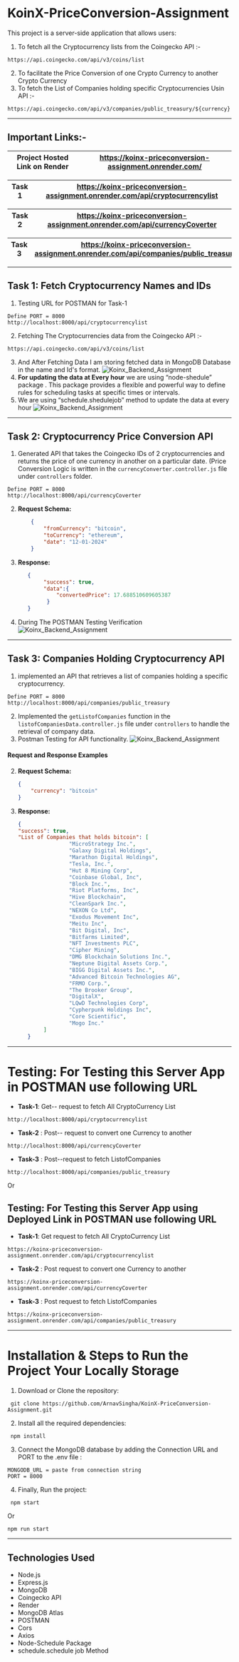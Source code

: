 # KoinX-PriceConversion-Assignment
This project is a server-side application that allows users: 
1. To fetch all the Cryptocurrency lists from the Coingecko API :-
```
https://api.coingecko.com/api/v3/coins/list
``` 
2. To facilitate the Price Conversion of one Crypto Currency to another Crypto Currency 
3. To fetch the List of Companies holding specific Cryptocurrencies Usin API :-
 ``` 
https://api.coingecko.com/api/v3/companies/public_treasury/${currency} 
```

---

## Important Links:- 

| Project Hosted Link on Render |https://koinx-priceconversion-assignment.onrender.com/|
|---|---|

| Task 1 |https://koinx-priceconversion-assignment.onrender.com/api/cryptocurrencylist|
|---|---|

| Task 2 |https://koinx-priceconversion-assignment.onrender.com/api/currencyCoverter|
|---|---|

| Task 3 |https://koinx-priceconversion-assignment.onrender.com/api/companies/public_treasury|
|---|---|
--- 

## Task 1: Fetch Cryptocurrency Names and IDs
1. Testing URL for POSTMAN for Task-1
```
Define PORT = 8000
http://localhost:8000/api/cryptocurrencylist
```

2. Fetching The Cryptocurrencies data from the Coingecko API :- 
```
https://api.coingecko.com/api/v3/coins/list 
``` 
3. And After Fetching Data I am storing fetched data in MongoDB Database in the name and Id's format.
![Koinx_Backend_Assignment ](./assets/2.png?raw=true " Koinx_Backend_Assignment ")
4. **For updating the data at Every hour** we are using “node-shedule” package . This package 
provides a flexible and powerful way to define rules for scheduling tasks at specific times or intervals.
5. We are using “schedule.shedulejob” method to update the data at every hour
![Koinx_Backend_Assignment ](./assets/3.png?raw=true " Koinx_Backend_Assignment ")

--- 
## Task 2: Cryptocurrency Price Conversion API

1. Generated API that takes the Coingecko IDs of 2 cryptocurrencies and returns the price of one currency in another on a particular date.
   (Price Conversion Logic is written in the `currencyConverter.controller.js` file under `controllers` folder. 
```
Define PORT = 8000
http://localhost:8000/api/currencyCoverter
```

2. **Request Schema:**
    ```json
        {
            "fromCurrency": "bitcoin",
            "toCurrency": "ethereum",
            "date": "12-01-2024"
        }
    ```
3. **Response:**
    ```json
       {
            "success": true,
            "data":{
                "convertedPrice": 17.688510609605387
             }
       }
    ```
4. During The POSTMAN Testing Verification
![Koinx_Backend_Assignment ](./assets/4.png?raw=true " Koinx_Backend_Assignment ")

---

## Task 3: Companies Holding Cryptocurrency API
1. implemented an API that retrieves a list of companies holding a specific cryptocurrency.
```
Define PORT = 8000
http://localhost:8000/api/companies/public_treasury
```
2. Implemented the `getListofCompanies` function in the `listofCompaniesData.controller.js` file under `controllers` to handle the retrieval of company data.
3. Postman Testing for API functionality.
![Koinx_Backend_Assignment ](./assets/5.png?raw=true " Koinx_Backend_Assignment ")

#### Request and Response Examples
2. **Request Schema:**
    ```json
    {
        "currency": "bitcoin"
    }
    ```
3. **Response:**
    ```json
    {
    "success": true,
    "List of Companies that holds bitcoin": [
                    "MicroStrategy Inc.",
                    "Galaxy Digital Holdings",
                    "Marathon Digital Holdings",
                    "Tesla, Inc.",
                    "Hut 8 Mining Corp",
                    "Coinbase Global, Inc",
                    "Block Inc.",
                    "Riot Platforms, Inc",
                    "Hive Blockchain",
                    "CleanSpark Inc.",
                    "NEXON Co Ltd",
                    "Exodus Movement Inc",
                    "Meitu Inc",
                    "Bit Digital, Inc",
                    "Bitfarms Limited",
                    "NFT Investments PLC",
                    "Cipher Mining",
                    "DMG Blockchain Solutions Inc.",
                    "Neptune Digital Assets Corp.",
                    "BIGG Digital Assets Inc.",
                    "Advanced Bitcoin Technologies AG",
                    "FRMO Corp.",
                    "The Brooker Group",
                    "DigitalX",
                    "LQwD Technologies Corp",
                    "Cypherpunk Holdings Inc",
                    "Core Scientific",
                    "Mogo Inc."
            ]
       }
    ```

--- 

#  Testing: For Testing this Server App in POSTMAN use following URL
- **Task-1**: Get-- request to fetch All CryptoCurrency List
```
http://localhost:8000/api/cryptocurrencylist
```
- **Task-2** : Post-- request to convert one Currency to another
```
http://localhost:8000/api/currencyCoverter
```
- **Task-3** : Post--request to fetch ListofCompanies
```
http://localhost:8000/api/companies/public_treasury
```
Or 

##  Testing: For Testing this Server App using Deployed Link in POSTMAN use following URL
- **Task-1**: Get request to fetch All CryptoCurrency List
```
https://koinx-priceconversion-assignment.onrender.com/api/cryptocurrencylist
```
- **Task-2** : Post request to convert one Currency to another
```
https://koinx-priceconversion-assignment.onrender.com/api/currencyCoverter
```
- **Task-3** : Post request to fetch ListofCompanies
```
https://koinx-priceconversion-assignment.onrender.com/api/companies/public_treasury
```
---
# Installation & Steps to Run the Project Your Locally Storage
1. Download or Clone the repository:
``` 
 git clone https://github.com/ArnavSingha/KoinX-PriceConversion-Assignment.git
```

2. Install all the required dependencies:
```
 npm install
```

3. Connect the MongoDB database by adding the Connection URL and PORT to the .env file : 
 ```
MONGODB_URL = paste from connection string 
PORT = 8000
```
4. Finally, Run the project:
```
 npm start
```
Or
```
npm run start
```
---

## Technologies Used

- Node.js
- Express.js
- MongoDB
- Coingecko API
- Render
- MongoDB Atlas
- POSTMAN
- Cors
- Axios
- Node-Schedule Package
- schedule.schedule job Method